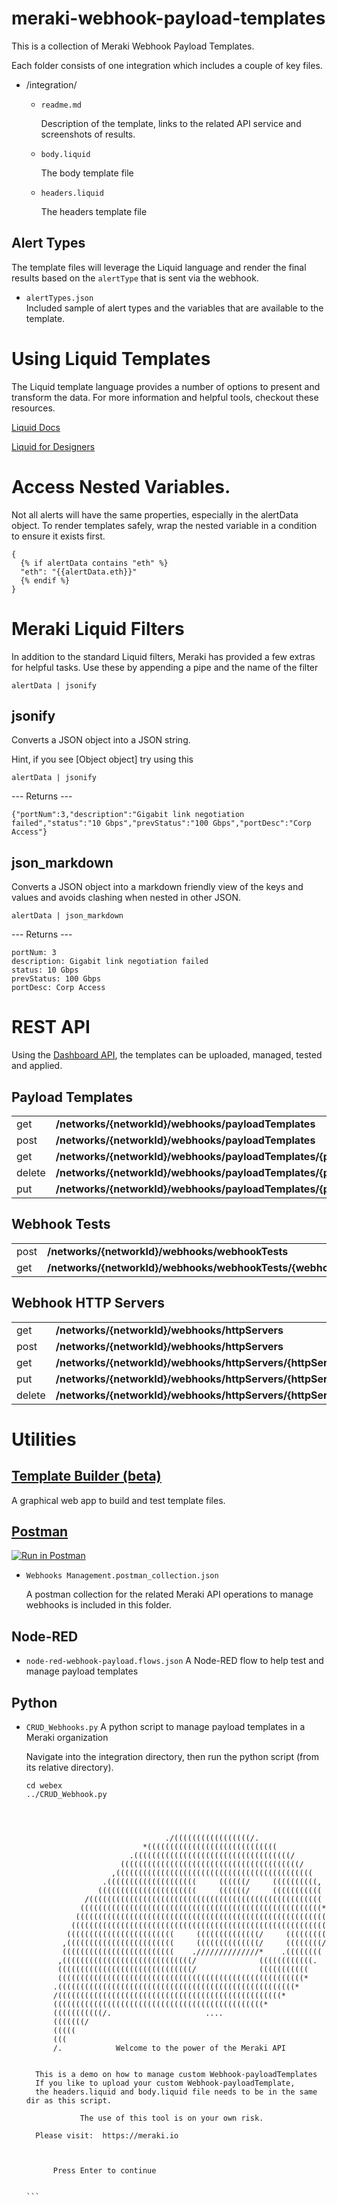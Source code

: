 # meraki-webhook-payload-templates

This is a collection of Meraki Webhook Payload Templates. 

Each folder consists of one integration which includes a couple of key files.

- /integration/

    - `readme.md`

        Description of the template, links to the related API service and screenshots of results.

    - `body.liquid`

        The body template file

    - `headers.liquid` 

        The headers template file


## Alert Types

The template files will leverage the Liquid language and render the final results based on the `alertType` that is sent via the webhook.

- `alertTypes.json`   
    Included sample of alert types and the variables that are available to the template. 



# Using Liquid Templates

The Liquid template language provides a number of options to present and transform the data. For more information and helpful tools, checkout these resources.

[Liquid Docs](https://shopify.github.io/liquid/) 


[Liquid for Designers](https://github.com/Shopify/liquid/wiki/Liquid-for-Designers) 

# Access Nested Variables.

Not all alerts will have the same properties, especially in the alertData object. To render templates safely, wrap the nested variable in a condition to ensure it exists first.

```
{
  {% if alertData contains "eth" %} 
  "eth": "{{alertData.eth}}" 
  {% endif %}
}
```


# Meraki Liquid Filters 


In addition to the standard Liquid filters, Meraki has provided a few extras for helpful tasks. Use these by appending a pipe and the name of the filter 



`alertData | jsonify`



## jsonify 


Converts a JSON object into a JSON string.

Hint, if you see [Object object] try using this



`alertData | jsonify`

--- Returns ---

```
{"portNum":3,"description":"Gigabit link negotiation failed","status":"10 Gbps","prevStatus":"100 Gbps","portDesc":"Corp Access"}
```


## json_markdown 


Converts a JSON object into a markdown friendly view of the keys and values and avoids clashing when nested in other JSON.



`alertData | json_markdown`

--- Returns ---
```
portNum: 3
description: Gigabit link negotiation failed
status: 10 Gbps
prevStatus: 100 Gbps
portDesc: Corp Access
```

# REST API 

Using the [Dashboard API](https://developer.cisco.com/meraki/api-v1/), the templates can be uploaded, managed, tested and applied. 

## Payload Templates 

<table>
  <tr>
   <td>get
   </td>
   <td><strong>/networks/{networkId}/webhooks/payloadTemplates</strong>
   </td>
   <td>getNetworkWebhooksPayloadTemplates
   </td>
  </tr>
  <tr>
   <td>post
   </td>
   <td><strong>/networks/{networkId}/webhooks/payloadTemplates</strong>
   </td>
   <td>createNetworkWebhooksPayloadTemplate
   </td>
  </tr>
  <tr>
   <td>get
   </td>
   <td><strong>/networks/{networkId}/webhooks/payloadTemplates/{payloadTemplateId}</strong>
   </td>
   <td>getNetworkWebhooksPayloadTemplate
   </td>
  </tr>
  <tr>
   <td>delete
   </td>
   <td><strong>/networks/{networkId}/webhooks/payloadTemplates/{payloadTemplateId}</strong>
   </td>
   <td>deleteNetworkWebhooksPayloadTemplate
   </td>
  </tr>
  <tr>
   <td>put
   </td>
   <td><strong>/networks/{networkId}/webhooks/payloadTemplates/{payloadTemplateId}</strong>
   </td>
   <td>updateNetworkWebhooksPayloadTemplate
   </td>
  </tr>
</table>

## Webhook Tests 

<table>
  <tr>
   <td>post
   </td>
   <td><strong>/networks/{networkId}/webhooks/webhookTests</strong>
   </td>
   <td>createNetworkWebhooksWebhookTest
   </td>
  </tr>
  <tr>
   <td>get
   </td>
   <td><strong>/networks/{networkId}/webhooks/webhookTests/{webhookTestId}</strong>
   </td>
   <td>getNetworkWebhooksWebhookTest
   </td>
  </tr>
</table>

## Webhook HTTP Servers 

<table>
  <tr>
   <td>get
   </td>
   <td><strong>/networks/{networkId}/webhooks/httpServers</strong>
   </td>
   <td>getNetworkWebhooksHttpServers
   </td>
  </tr>
  <tr>
   <td>post
   </td>
   <td><strong>/networks/{networkId}/webhooks/httpServers</strong>
   </td>
   <td>createNetworkWebhooksHttpServer
   </td>
  </tr>
  <tr>
   <td>get
   </td>
   <td><strong>/networks/{networkId}/webhooks/httpServers/{httpServerId}</strong>
   </td>
   <td>getNetworkWebhooksHttpServer
   </td>
  </tr>
  <tr>
   <td>put
   </td>
   <td><strong>/networks/{networkId}/webhooks/httpServers/{httpServerId}</strong>
   </td>
   <td>updateNetworkWebhooksHttpServer
   </td>
  </tr>
  <tr>
   <td>delete
   </td>
   <td><strong>/networks/{networkId}/webhooks/httpServers/{httpServerId}</strong>
   </td>
   <td>deleteNetworkWebhooksHttpServer
   </td>
  </tr>
</table>

# Utilities 

## [Template Builder (beta)](https://webhook-builder-vpfmunhy6a-uc.a.run.app/) 

A graphical web app to build and test template files. 
    
## [Postman](https://postman.com/)

[![Run in Postman](https://run.pstmn.io/button.svg)](https://app.getpostman.com/run-collection/f71ecf06c38e8eb09094?action=collection%2Fimport)

- `Webhooks Management.postman_collection.json`

    A postman collection for the related Meraki API operations to manage webhooks is included in this folder.

## Node-RED

- `node-red-webhook-payload.flows.json`
  A Node-RED flow to help test and manage payload templates

## Python
- `CRUD_Webhooks.py`
  A python script to manage payload templates in a Meraki organization

  Navigate into the integration directory, then run the python script (from its relative directory). 
  ```
  cd webex
  ../CRUD_Webhook.py
  ```
  ~~~~~



                                 ./(((((((((((((((((/.
                            *(((((((((((((((((((((((((((((
                         .(((((((((((((((((((((((((((((((((((/
                       ((((((((((((((((((((((((((((((((((((((((/
                     ,((((((((((((((((((((((((((((((((((((((((((((
                   .((((((((((((((((((((     ((((((/     ((((((((((,
                  ((((((((((((((((((((((     ((((((/     (((((((((((
               /((((((((((((((((((((((((((((((((((((((((((((((((((((
              ((((((((((((((((((((((((((((((((((((((((((((((((((((((*
             ((((((((((((((((((((((((((((((((((((((((((((((((((((((((
            (((((((((((((((((((((((((((((((((((((((((((((((((((((((((
           ((((((((((((((((((((((((     ((((((((((((((/     (((((((((
          ,((((((((((((((((((((((((     ((((((((((((((/     ((((((((/
          (((((((((((((((((((((((((    .//////////////*    .((((((((
         ,(((((((((((((((((((((((((((((/              ((((((((((((.
         ((((((((((((((((((((((((((((((/              (((((((((((
         (((((((((((((((((((((((((((((((((((((((((((((((((((((((*
        .(((((((((((((((((((((((((((((((((((((((((((((((((((((*
        /((((((((((((((((((((((((((((((((((((((((((((((((((*
        (((((((((((((((((((((((((((((((((((((((((((((((*
        (((((((((((/.                     ....
        (((((((/
        (((((
        (((
        /.            Welcome to the power of the Meraki API


    This is a demo on how to manage custom Webhook-payloadTemplates
    If you like to upload your custom Webhook-payloadTemplate,
    the headers.liquid and body.liquid file needs to be in the same dir as this script.

              The use of this tool is on your own risk.

    Please visit:  https://meraki.io



        Press Enter to continue


  ```
